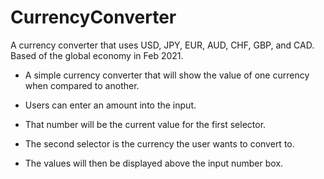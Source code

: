 # CurrencyConverter
A currency converter that uses USD, JPY, EUR, AUD, CHF, GBP,  and CAD. Based of the global economy in Feb 2021.

- A simple currency converter that will show the value of one currency when compared to another.

- Users can enter an amount into the input.

- That number will be the current value for the first selector.

- The second selector is the currency the user wants to convert to.

- The values will then be displayed above the input number box.
